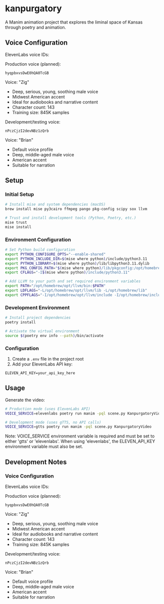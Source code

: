 # kanpurgatory

A Manim animation project that explores the liminal space of Kansas through poetry and animation.

## Voice Configuration

ElevenLabs voice IDs:

Production voice (planned):

```
hyqpbxvsDwE0hQA0TcGB
```

Voice: "Zig"

-   Deep, serious, young, soothing male voice
-   Midwest American accent
-   Ideal for audiobooks and narrative content
-   Character count: 143
-   Training size: 845K samples

Development/testing voice:

```
nPczCjzI2devNBz1zQrb
```

Voice: "Brian"

-   Default voice profile
-   Deep, middle-aged male voice
-   American accent
-   Suitable for narration

## Setup

### Initial Setup

```bash
# Install mise and system dependencies (macOS)
brew install mise py3cairo ffmpeg pango pkg-config scipy sox llvm

# Trust and install development tools (Python, Poetry, etc.)
mise trust
mise install

```

### Environment Configuration

```bash
# Set Python build configuration
export PYTHON_CONFIGURE_OPTS="--enable-shared"
export PYTHON_INCLUDE_DIR=$(mise where python)/include/python3.11
export PYTHON_LIBRARY=$(mise where python)/lib/libpython3.11.dylib
export PKG_CONFIG_PATH="$(mise where python)/lib/pkgconfig:/opt/homebrew/lib/pkgconfig"
export CFLAGS="-I$(mise where python)/include/python3.11"

# Add LLVM to your path and set required environment variables
export PATH="/opt/homebrew/opt/llvm/bin:$PATH"
export LDFLAGS="-L/opt/homebrew/opt/llvm/lib -L/opt/homebrew/lib"
export CPPFLAGS="-I/opt/homebrew/opt/llvm/include -I/opt/homebrew/include"
```

### Development Environment

```bash
# Install project dependencies
poetry install

# Activate the virtual environment
source $(poetry env info --path)/bin/activate
```

### Configuration

1. Create a `.env` file in the project root
2. Add your ElevenLabs API key:

```
ELEVEN_API_KEY=your_api_key_here
```


## Usage

Generate the video:

```bash
# Production mode (uses ElevenLabs API)
VOICE_SERVICE=elevenlabs poetry run manim -pql scene.py KanpurgatoryVideo

# Development mode (uses gTTS, no API calls)
VOICE_SERVICE=gtts poetry run manim -pql scene.py KanpurgatoryVideo
```

Note: VOICE_SERVICE environment variable is required and must be set to either 'gtts' or 'elevenlabs'.
When using 'elevenlabs', the ELEVEN_API_KEY environment variable must also be set.

## Development Notes

### Voice Configuration

ElevenLabs voice IDs:

Production voice (planned):

```
hyqpbxvsDwE0hQA0TcGB
```

Voice: "Zig"

-   Deep, serious, young, soothing male voice
-   Midwest American accent
-   Ideal for audiobooks and narrative content
-   Character count: 143
-   Training size: 845K samples

Development/testing voice:

```
nPczCjzI2devNBz1zQrb
```

Voice: "Brian"

-   Default voice profile
-   Deep, middle-aged male voice
-   American accent
-   Suitable for narration
